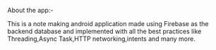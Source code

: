 About the app:-

This is a note making android application made using Firebase as the backend database and implemented with all the best practices like Threading,Async Task,HTTP networking,intents and many more.




